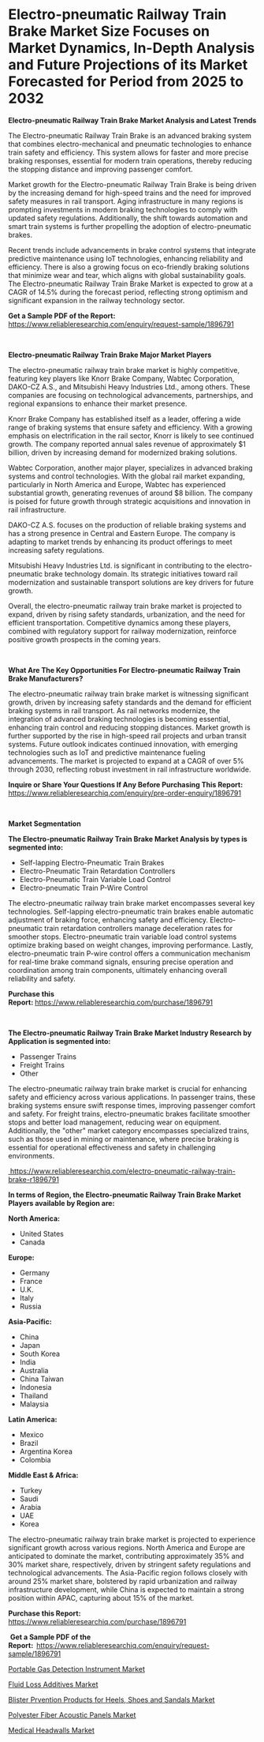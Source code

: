 <p><h1>Electro-pneumatic Railway Train Brake Market Size Focuses on Market Dynamics, In-Depth Analysis and Future Projections of its Market Forecasted for Period from 2025 to 2032</h1></p><p><strong>Electro-pneumatic Railway Train Brake Market Analysis and Latest Trends</strong></p>
<p><p>The Electro-pneumatic Railway Train Brake is an advanced braking system that combines electro-mechanical and pneumatic technologies to enhance train safety and efficiency. This system allows for faster and more precise braking responses, essential for modern train operations, thereby reducing the stopping distance and improving passenger comfort.</p><p>Market growth for the Electro-pneumatic Railway Train Brake is being driven by the increasing demand for high-speed trains and the need for improved safety measures in rail transport. Aging infrastructure in many regions is prompting investments in modern braking technologies to comply with updated safety regulations. Additionally, the shift towards automation and smart train systems is further propelling the adoption of electro-pneumatic brakes.</p><p>Recent trends include advancements in brake control systems that integrate predictive maintenance using IoT technologies, enhancing reliability and efficiency. There is also a growing focus on eco-friendly braking solutions that minimize wear and tear, which aligns with global sustainability goals. The Electro-pneumatic Railway Train Brake Market is expected to grow at a CAGR of 14.5% during the forecast period, reflecting strong optimism and significant expansion in the railway technology sector.</p></p>
<p><strong>Get a Sample PDF of the Report:&nbsp;</strong> <a href="https://www.reliableresearchiq.com/enquiry/request-sample/1896791?utm_campaign=1159&utm_medium=2&utm_source=Github&utm_content=ia&utm_term=30012025&utm_id=electro-pneumatic-railway-train-brake">https://www.reliableresearchiq.com/enquiry/request-sample/1896791</a></p>
<p>&nbsp;</p>
<p><strong>Electro-pneumatic Railway Train Brake Major Market Players</strong></p>
<p><p>The electro-pneumatic railway train brake market is highly competitive, featuring key players like Knorr Brake Company, Wabtec Corporation, DAKO-CZ A.S., and Mitsubishi Heavy Industries Ltd., among others. These companies are focusing on technological advancements, partnerships, and regional expansions to enhance their market presence.</p><p>Knorr Brake Company has established itself as a leader, offering a wide range of braking systems that ensure safety and efficiency. With a growing emphasis on electrification in the rail sector, Knorr is likely to see continued growth. The company reported annual sales revenue of approximately $1 billion, driven by increasing demand for modernized braking solutions.</p><p>Wabtec Corporation, another major player, specializes in advanced braking systems and control technologies. With the global rail market expanding, particularly in North America and Europe, Wabtec has experienced substantial growth, generating revenues of around $8 billion. The company is poised for future growth through strategic acquisitions and innovation in rail infrastructure.</p><p>DAKO-CZ A.S. focuses on the production of reliable braking systems and has a strong presence in Central and Eastern Europe. The company is adapting to market trends by enhancing its product offerings to meet increasing safety regulations.</p><p>Mitsubishi Heavy Industries Ltd. is significant in contributing to the electro-pneumatic brake technology domain. Its strategic initiatives toward rail modernization and sustainable transport solutions are key drivers for future growth.</p><p>Overall, the electro-pneumatic railway train brake market is projected to expand, driven by rising safety standards, urbanization, and the need for efficient transportation. Competitive dynamics among these players, combined with regulatory support for railway modernization, reinforce positive growth prospects in the coming years.</p></p>
<p>&nbsp;</p>
<p><strong>What Are The Key Opportunities For Electro-pneumatic Railway Train Brake Manufacturers?</strong></p>
<p><p>The electro-pneumatic railway train brake market is witnessing significant growth, driven by increasing safety standards and the demand for efficient braking systems in rail transport. As rail networks modernize, the integration of advanced braking technologies is becoming essential, enhancing train control and reducing stopping distances. Market growth is further supported by the rise in high-speed rail projects and urban transit systems. Future outlook indicates continued innovation, with emerging technologies such as IoT and predictive maintenance fueling advancements. The market is projected to expand at a CAGR of over 5% through 2030, reflecting robust investment in rail infrastructure worldwide.</p></p>
<p><strong>Inquire or Share Your Questions If Any Before Purchasing This Report:</strong> <a href="https://www.reliableresearchiq.com/enquiry/pre-order-enquiry/1896791?utm_campaign=1159&utm_medium=2&utm_source=Github&utm_content=ia&utm_term=30012025&utm_id=electro-pneumatic-railway-train-brake">https://www.reliableresearchiq.com/enquiry/pre-order-enquiry/1896791</a></p>
<p>&nbsp;</p>
<p><strong>Market Segmentation</strong></p>
<p><strong>The Electro-pneumatic Railway Train Brake Market Analysis by types is segmented into:</strong></p>
<p><ul><li>Self-lapping Electro-Pneumatic Train Brakes</li><li>Electro-Pneumatic Train Retardation Controllers</li><li>Electro-Pneumatic Train Variable Load Control</li><li>Electro-pneumatic Train P-Wire Control</li></ul></p>
<p><p>The electro-pneumatic railway train brake market encompasses several key technologies. Self-lapping electro-pneumatic train brakes enable automatic adjustment of braking force, enhancing safety and efficiency. Electro-pneumatic train retardation controllers manage deceleration rates for smoother stops. Electro-pneumatic train variable load control systems optimize braking based on weight changes, improving performance. Lastly, electro-pneumatic train P-wire control offers a communication mechanism for real-time brake command signals, ensuring precise operation and coordination among train components, ultimately enhancing overall reliability and safety.</p></p>
<p><strong>Purchase this Report:&nbsp;</strong><a href="https://www.reliableresearchiq.com/purchase/1896791?utm_campaign=1159&utm_medium=2&utm_source=Github&utm_content=ia&utm_term=30012025&utm_id=electro-pneumatic-railway-train-brake">https://www.reliableresearchiq.com/purchase/1896791</a></p>
<p>&nbsp;</p>
<p><strong>The Electro-pneumatic Railway Train Brake Market Industry Research by Application is segmented into:</strong></p>
<p><ul><li>Passenger Trains</li><li>Freight Trains</li><li>Other</li></ul></p>
<p><p>The electro-pneumatic railway train brake market is crucial for enhancing safety and efficiency across various applications. In passenger trains, these braking systems ensure swift response times, improving passenger comfort and safety. For freight trains, electro-pneumatic brakes facilitate smoother stops and better load management, reducing wear on equipment. Additionally, the "other" market category encompasses specialized trains, such as those used in mining or maintenance, where precise braking is essential for operational effectiveness and safety in challenging environments.</p></p>
<p><a href="https://www.reliableresearchiq.com/electro-pneumatic-railway-train-brake-r1896791?utm_campaign=1159&utm_medium=2&utm_source=Github&utm_content=ia&utm_term=30012025&utm_id=electro-pneumatic-railway-train-brake">&nbsp;https://www.reliableresearchiq.com/electro-pneumatic-railway-train-brake-r1896791</a></p>
<p><strong>In terms of Region, the Electro-pneumatic Railway Train Brake Market Players available by Region are:</strong></p>
<p>
    <p> <strong> North America: </strong>
        <ul>
            <li>United States</li>
            <li>Canada</li>
        </ul>
        </p> 
    <p> <strong> Europe: </strong>
        <ul>
            <li>Germany</li>
            <li>France</li>
            <li>U.K.</li>
            <li>Italy</li>
            <li>Russia</li>
        </ul>
        </p> 
    <p> <strong> Asia-Pacific: </strong>
        <ul>
            <li>China</li>
            <li>Japan</li>
            <li>South Korea</li>
            <li>India</li>
            <li>Australia</li>
            <li>China Taiwan</li>
            <li>Indonesia</li>
            <li>Thailand</li>
            <li>Malaysia</li>
        </ul>
        </p> 
    <p> <strong> Latin America: </strong>
        <ul>
            <li>Mexico</li>
            <li>Brazil</li>
            <li>Argentina Korea</li>
            <li>Colombia</li>
        </ul>
        </p> 
    <p> <strong> Middle East & Africa: </strong>
        <ul>
            <li>Turkey</li>
            <li>Saudi</li>
            <li>Arabia</li>
            <li>UAE</li>
            <li>Korea</li>
        </ul>
    </p>
    </p>
<p><p>The electro-pneumatic railway train brake market is projected to experience significant growth across various regions. North America and Europe are anticipated to dominate the market, contributing approximately 35% and 30% market share, respectively, driven by stringent safety regulations and technological advancements. The Asia-Pacific region follows closely with around 25% market share, bolstered by rapid urbanization and railway infrastructure development, while China is expected to maintain a strong position within APAC, capturing about 15% of the market.</p></p>
<p><strong>Purchase this Report: </strong><a href="https://www.reliableresearchiq.com/purchase/1896791?utm_campaign=1159&utm_medium=2&utm_source=Github&utm_content=ia&utm_term=30012025&utm_id=electro-pneumatic-railway-train-brake">https://www.reliableresearchiq.com/purchase/1896791</a></p>
<p>&nbsp;<strong>Get a Sample PDF of the Report:&nbsp;&nbsp;</strong><a href="https://www.reliableresearchiq.com/enquiry/request-sample/1896791?utm_campaign=1159&utm_medium=2&utm_source=Github&utm_content=ia&utm_term=30012025&utm_id=electro-pneumatic-railway-train-brake">https://www.reliableresearchiq.com/enquiry/request-sample/1896791</a></p>
<p><strong></strong></p>
<p><p><a href="https://www.linkedin.com/pulse/key-trends-driving-portable-gas-detection-instrument-market-osjyf?utm_campaign=1159&utm_medium=2&utm_source=Github&utm_content=ia&utm_term=30012025&utm_id=electro-pneumatic-railway-train-brake">Portable Gas Detection Instrument Market</a></p><p><a href="https://github.com/NargisHussain432/Market-Research-Report-List-1/blob/main/fluid-loss-additives-market.md?utm_campaign=1159&utm_medium=2&utm_source=Github&utm_content=ia&utm_term=30012025&utm_id=electro-pneumatic-railway-train-brake">Fluid Loss Additives Market</a></p><p><a href="https://www.linkedin.com/pulse/detailed-report-blister-prvention-products-heels-shoes-7ujbf?utm_campaign=1159&utm_medium=2&utm_source=Github&utm_content=ia&utm_term=30012025&utm_id=electro-pneumatic-railway-train-brake">Blister Prvention Products for Heels, Shoes and Sandals Market</a></p><p><a href="https://github.com/FahadAhmed223/Market-Research-Report-List-1/blob/main/polyester-fiber-acoustic-panels-market.md?utm_campaign=1159&utm_medium=2&utm_source=Github&utm_content=ia&utm_term=30012025&utm_id=electro-pneumatic-railway-train-brake">Polyester Fiber Acoustic Panels Market</a></p><p><a href="https://www.linkedin.com/pulse/medical-headwalls-market-study-report-includinginformation-qzytf?utm_campaign=1159&utm_medium=2&utm_source=Github&utm_content=ia&utm_term=30012025&utm_id=electro-pneumatic-railway-train-brake">Medical Headwalls Market</a></p></p>